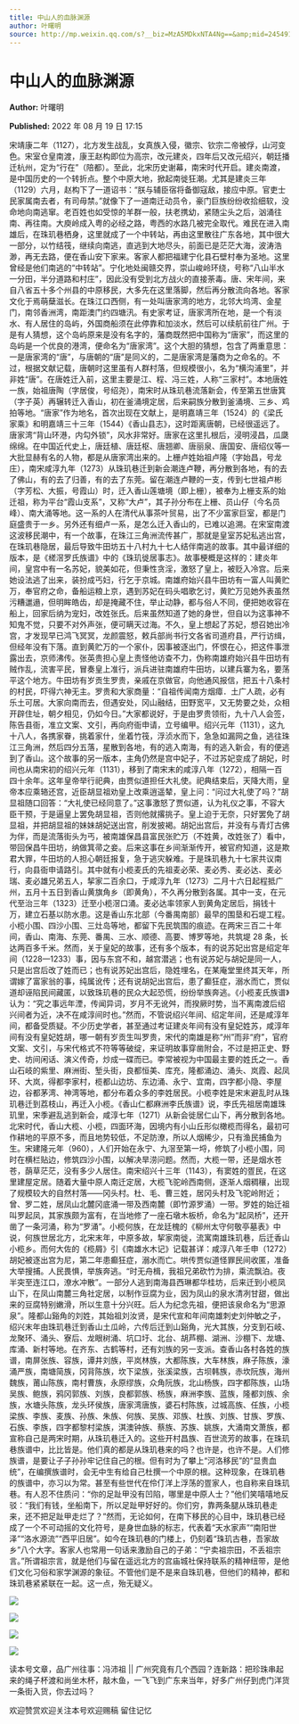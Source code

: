 ```yaml
---
title: 中山人的血脉渊源
author: 叶曙明
source: http://mp.weixin.qq.com/s?__biz=MzA5MDkxNTA4Ng==&amp;mid=2454912546&amp;idx=1&amp;sn=48ea8047ec9c49fa9f0aa80bfd83094a&amp;chksm=87a23643b0d5bf55fb9c93db900dba486db821dd364645b333e467ce18a4a315d25733a46c32#rd
---
```


# 中山人的血脉渊源

**Author:** 叶曙明

**Published:** 2022 年 08 月 19 日 17:15

宋靖康二年（1127），北方发生战乱，女真族入侵，徽宗、钦宗二帝被俘，山河变色。宋室仓皇南渡，康王赵构即位为高宗，改元建炎，四年后又改元绍兴，朝廷播迁杭州，定为“行在”（陪都）。至此，北宋历史谢幕，南宋时代开启。建炎南渡，是中国历史的一个转折点。整个中原大地，掀起南徙狂潮。尤其是建炎三年（1129）六月，赵构下了一道诏书：“朕与辅臣宿将备御寇敌，接应中原。官吏士民家属南去者，有司毋禁。”就像下了一道南迁动员令，豪门巨族纷纷收拾细软，没命地向南逃窜。老百姓也如受惊的羊群一般，扶老携幼，紧随尘头之后，汹涌往南、再往南。大庾岭成入粤的必经之路，粤西的水路几被完全取代。难民在进入南雄后，在珠玑巷栖身，这里就成了一个中转站，再由这里散往广东各地，其中很大一部分，以竹结筏，继续向南逃，直逃到大地尽头，前面已是茫茫大海，波涛浩渺，再无去路，便在香山安下家来。客家人都把福建宁化县石壁村奉为圣地。这里曾经是他们南逃的“中转站”。宁化地处闽赣交界，崇山峻岭环绕，号称“八山半水一分田，半分道路和村庄”，因此没有受到北方战火的直接荼毒。唐、宋年间，来自八省五十多个州县的中原移民，大多先在这里落脚，然后再分散流向各地。客家文化于焉萌蘖滋长。在珠江口西侧，有一处叫唐家湾的地方，北邻大坞湾、金星门，南邻香洲湾，南距澳门约四塘汛。有史家考证，唐家湾所在地，是一个有淡水、有人居住的岛屿，外国商船须在此停靠和加淡水，然后可以续航前往广州。于是有人猜想，这个岛屿原来是没有名字的，藩商既然把中国称为“唐家”，而这里的岛屿是一个优良的港湾，便命名为“唐家湾”。这个大胆的猜想，包含了两重意思：一是唐家湾的“唐”，与唐朝的“唐”是同义的，二是唐家湾是藩商为之命名的。不过，根据文献记载，唐朝时这里虽有人群村落，但规模很小，名为“横沟浦里”，并非姓“唐”。在唐姓迁入前，这里主要是江、程、冯三姓，人称“三家村”。本地唐姓一族，始祖唐陶（字居俊，号绍尧），南宋时从珠玑巷流落新会，传至第五世唐箕（字子英）再辗转迁入香山，初在釜涌境定居，后来嗣族分散到釜涌境、三乡、鸡拍等地。“唐家”作为地名，首次出现在文献上，是明嘉靖三年（1524）的《梁氏家乘》和明嘉靖三十三年（1544）《香山县志》，这时距离唐朝，已经很遥远了。唐家湾“背山环港，内勾外锁”，风水非常好。唐家在这里扎根后，浸明浸昌，瓜瓞绵绵。在中国近代史上，唐廷植、唐廷枢、唐翘卿、唐丽泉、唐国安、唐绍仪等一大批显赫有名的人物，都是从唐家湾出来的。上栅卢姓始祖卢隆（字始昌，号龙庄），南宋咸淳九年（1273）从珠玑巷迁到新会潮连卢鞭，再分散到各地，有的去了佛山，有的去了归善，有的去了东莞。留在潮连卢鞭的一支，传到七世祖卢彬（字芳松、大振，号霞山）时，迁入香山莲塘境（即上栅），被奉为上栅支系的始迁祖，称为平台“霞山支系”，又称“大卢”，其子孙分布在上栅、员山仔（今名员峰）、南大涌等地。这一系的人在清代从事茶叶贸易，出了不少富家巨室，都是门庭盛贵于一乡。另外还有细卢一系，是怎么迁入香山的，已难以追溯。在宋室南渡这波移民潮中，有一个故事，在珠江三角洲流传甚广，那就是皇室苏妃私逃出宫，在珠玑巷隐居，最后导致牛田坊五十八村九十七人结伴南逃的故事。其中最详细的版本，是《槎滘罗氏族谱》中的《珠玑徙居事志》。故事梗概是这样的：建炎年间，皇宫中有一名苏妃，貌美如花，但秉性贪淫，激怒了皇上，被贬入冷宫。后来她设法逃了出来，装扮成丐妇，行乞于京城。南雄府始兴县牛田坊有一富人叫黄贮万，奉官府之命，备船运粮上京，遇到苏妃在码头唱歌乞讨，黄贮万见她外表虽然污糟邋遢，但明眸皓齿，却是掩藏不住，举止动静，都与俗人不同，便把她收容在船上，回家后纳为宠妇，改姓张氏。后来虽然知道了她的身世，但自以为这事神不知鬼不觉，只要不对外声张，便可瞒天过海。不久，皇上想起了苏妃，想召她出冷宫，才发现早已鸿飞冥冥，龙颜震怒，敕兵部尚书行文各省司道府县，严行访缉，但经年没有下落。直到黄贮万的一个家仆，因事被逐出门，怀恨在心，把这件事泄露出去，京师沸传。张英贵担心皇上责怪他访查不力，伪称南雄府始兴县牛田坊有贼作乱，流害平民，冒奏皇上准行，派兵进驻南雄府牛田坊，以建兵寨为名，要荡平这个地方。牛田坊有岁贡生罗贵，亲戚在京做官，向他通风报信，把五十八条村的村民，吓得六神无主。罗贵和大家商量：“自祖传闻南方烟瘴．土广人疏，必有乐土可居。大家向南而去，但遇安处，冈山融结，田野宽平，又无势要之处，众相开辟住址，朝夕相见，仍如今日。”大家都说好，于是由罗贵领衔，九十八人会签，陈告县衙，准立文案、文引，再向府衙申请，立号编甲。绍兴元年（1131），这九十八人，各携家眷，挑着家什，坐着竹筏，浮浈水而下，急急如漏网之鱼，逃往珠江三角洲，然后四分五落，星散到各地，有的逃入南海，有的逃入新会，有的便逃到了香山。这个故事的另一版本，主角仍然是宫中妃子，不过苏妃变成了胡妃，时间也从南宋初的绍兴元年（1131），移到了南宋末的咸淳八年（1272），相隔一百四十余年。这年皇帝举行祀典，由贾似道担任大礼使。祀典结束后，天降大雨，皇帝本应乘辂还宫，近臣胡显祖劝皇上改乘逍遥辇，皇上问：“问过大礼使了吗？”胡显祖随口回答：“大礼使已经同意了。”这事激怒了贾似道，认为礼仪之事，不容大臣干预，于是逼皇上罢免胡显祖，否则他就撂挑子。皇上迫于无奈，只好罢免了胡显祖，并把胡显祖的妹妹胡妃送出宫，削发披褐。胡妃出宫后，并没有与青灯古佛为伴，而是流落街头为丐，被南雄保昌县富民张贮万（不姓黄，改姓张了）看中，带回保昌牛田坊，纳做箕帚之妾。后来这事在乡间渐渐传开，被官府知道，这是欺君大罪，牛田坊的人担心朝廷报复，急于逃灾躲难。于是珠玑巷九十七家共议南行，向县衙申请路引。其中就有小榄麦氏的先祖麦必荣、麦必秀、麦必达、麦必瑞、麦必雄兄弟五人，挈家二百余口，于咸淳九年（1273）二月十六日起程抵广州，五月十五日到香山黄旗角乡（即黄角），不久再分散到各属。其中一支，在元代至治三年（1323）迁至小榄滘口涌。麦必达率领家人到黄角定居后，捐钱十万，建立石基以防水患。这是香山东北部（今番禺南部）最早的围垦和石堤工程。小榄小围、四沙小围、三灶岛等地，都留下先民筑围的痕迹。在两宋三百二十年间，香山、南海、东莞、番禺、三水、顺德、高要、博罗等地，共筑堤 28 条，长达两百多千米。然而，关于皇妃的故事，还有多个版本，有的说苏妃出宫是绍定年间（1228—1233）事，因与东宫不和，越宫潜逃；也有说苏妃与胡妃是同一人，只是出宫后改了姓而已；也有说苏妃出宫后，隐姓埋名，在某庵堂里终其天年，所谓嫁了富家翁的事，纯属讹传；还有说胡妃出宫后，患了癫狂症，溺水而亡，贾似道却诬陷民间藏匿，以致珠玑巷的民众大起恐慌，纷纷举族奔逃。《小榄麦氏族谱》认为：“究之事远年湮，传闻异词，岁月不无讹舛，而揆厥时势，当不离南渡后绍兴间者为近，决不在咸淳间时也。”然而，不管说绍兴年间、绍定年间，还是咸淳年间，都备受质疑。不少历史学者，甚至通过考证建炎年间有没有皇妃姓苏，咸淳年间有没有皇妃姓胡，哪一朝有岁贡生叫罗贵，宋代的南雄是称“州”而非“府”，官府文案、文引，与宋代格式不符等等破绽，来证明故事穿凿附会，不过是把正史、野史、坊间闲话、演义传奇，炒成一碟而已。李常被视为中国最主要的姓氏之一。香山石岐的紫里、麻洲街、堑头街，良都恒美、库充，隆都涌边、涌头、岚霞、起凤环、大岚，得都李家村，榄都山边坊、东边涌、永宁、宜南，四字都小隐、李屋边，谷都茅湾、神湾等地，都分布着众多的李姓居民。小榄李姓是宋末避乱时从珠玑巷迁到荔枝山，再迁入小榄。《香山仁都麻洲李氏族谱》说，李氏先祖居南雄珠玑里，宋季避乱逃到新会，咸淳七年（1271）从新会徙居仁山下，再分散到各地。北宋时代，香山大榄、小榄，四面环海，因境内有小山丘形似橄榄而得名，最初可作耕地的平原不多，而且地势较低，不足防潦，所以人烟稀少，只有渔民捕鱼为生。宋建隆元年（960），人们开始在永宁、九滘至第一埒，修筑了小榄小围，同时在横栏贴边，修筑四沙小围，以解决旱涝问题。然而，大榄一带，还是烟水苍苍，蓢草茫茫，没有多少人居住。南宋绍兴十三年（1143），有窦姓的疍民，在这里建屋定居。随着大量中原人南迁定居，大榄飞驼岭西南侧，逐渐人烟稠穰，出现了规模较大的自然村落——冈头村。杜、毛、曹三姓，居冈头村及飞驼岭附近；曾、罗二姓，居凤山北麓冈底涌一带及西南麓（即竹源罗涌）一带。罗姓的始迁祖叫罗起凤，其家族颇为富有，在当地修了一座石墩木板桥，命名为“起凤桥”，还开凿了一条河涌，称为“罗涌”。小榄何族，在龙廷槐的《柳州太守何敬亭墓表》中说，何族世居北方，北宋末年，中原多故，挈家南徙，流寓南雄珠玑巷，后迁香山小榄乡。而何大佐的《榄屑》引《南雄水木记》记载甚详：咸淳八年壬申（1272）胡妃被逐出宫为尼，第二年患癫狂症，溺水而亡。哄传贾似道怪罪民间收匿，准备大举搜捕。人民畏惧，举族奔逃。“时无舟楫，我祖兄弟砍竹为排，乘流飘泊。夜半突至连江口，潦水冲散”。一部分人逃到南海县西琳都华桂坊，后来迁到小榄凤山下，在凤山南麓三角社定居，以制作豆腐为业，因为凤山的泉水清冽甘甜，做出来的豆腐特别嫩滑，所以生意十分兴旺。后人为纪念先祖，便把该泉命名为“思源泉”。隆都山谿角的刘姓，其始祖刘汝贤，是宋代宣和年间南雄刺史刘仲敏之子，绍兴末年由珠玑巷迁到香山土瓜岭，六传后迁到山谿角，光大其族，分支到石岐、龙聚环、涌头、寮后、龙眼树涌、坑口圩、北台、胡芦棚、湖洲、沙棚下、龙塘、库涌、新村等地。在齐东、古鹤等村，还有刘族的另一支派。查香山各村各姓的族谱，南屏张族、容族，谭井刘族，平岚林族，大都陈族，大车林族，麻子陈族，濠涌严族，南塘简族，冈背陈族，坎下梁族，张溪梁族，古坝韩族，赤坎阮族，海州魏族，莆山陈族，南村曹族，永原缪族，众角阮族，北山杨族，四字都陈族，山场吴族、鲍族，鸦冈郭族、刘族，良都郭族、杨族，麻洲李族、蓝族，隆都刘族、余族，水塘头陈族，龙头环侯族，唐家湾唐族，婆石村陈族，过城高族、任族，小榄梁族、李族、麦族、孙族、朱族、何族、吴族、邓族、杜族、刘族、甘族、罗族、石族、李族，四字都黎村梁族，淇澳钟族、蔡族、苏族、姚族，大涌南文萧族，都宣称自己是两宋时期，从珠玑巷迁入的。这些开村昌族、百世流芳的故事，在珠玑巷族谱中，比比皆是。他们真的都是从珠玑巷来的吗？也许是，也许不是。人们修族谱，是要让子子孙孙牢记住自己的根。但有时为了攀上“河洛移民”的“显贵血统”，在编撰族谱时，会无中生有给自己杜撰一个中原的根。这种现象，在珠玑巷的族谱中，亦习以为常。甚至有些世代在伶仃洋上浮荡的疍家人，也自称来自珠玑巷。有人忍不住质问：“你的足趾甲没有凹陷，哪里是中原人士？”他们笑嘻嘻地反驳：“我们有钱，坐船南下，所以足趾甲好好的。你们穷，靠两条腿从珠玑巷走来，还不把足趾甲走烂了？”然而，无论如何，在南下移民的心目中，珠玑巷已经成了一个不可动摇的文化符号，是身世血脉的标志，代表着“天水家声”“南阳世泽”“洛水源流”“西平旧居”。如今在珠玑巷的门楼上，仍刻着“珠玑古巷，吾家故乡”八个大字。客家人也常用一句话来激励自己的子弟：“宁卖祖宗田，不丢祖宗言。”所谓祖宗言，就是他们与留在遥远北方的宫庙城社保持联系的精神纽带，是他们文化习俗和家学渊源的象征。不管他们是不是来自珠玑巷，但他们的精神，都和珠玑巷紧紧联在一起。这一点，殆无疑义。

![](https://mmbiz.qpic.cn/mmbiz_jpg/PJWG74pLsMY7k7xRnkibh4zk2ibryjna5OJ09BiaxtibKibIIbhtMfAgLgC7TDjl7EVSzIEcKQmibnXUKWgg72Hox7lA/640)

![](https://mmbiz.qpic.cn/mmbiz_jpg/PJWG74pLsMY7k7xRnkibh4zk2ibryjna5OQTnSkag7dKWmdUUCtXDgJ9ibbEye9eNFKOQuFrTYWQBQPlNrbz79pFg/640)

![](https://mmbiz.qpic.cn/mmbiz_jpg/PJWG74pLsMY7k7xRnkibh4zk2ibryjna5O4MFGkibLgBZXrqc9pyrXcZnb6XsNjwug1egsE6k7o43QicudN3dwalyg/640)

![](https://mmbiz.qpic.cn/mmbiz_jpg/PJWG74pLsMY7k7xRnkibh4zk2ibryjna5OOgsbQ9ja7qx4iaABZqIqNenXvibPRJCg2dUicMbXPvaibiciaLc3xatfZC5Q/640?wx_fmt=jpeg)

读本号文章，品广州往事：冯沛祖 || 广州究竟有几个西园？连新路：把珍珠串起来的绳子杯渡和尚坐木杯，敲木鱼，一飞飞到广东来当年，好多广州仔到虎门洋货一条街入货，你去过吗？

欢迎赞赏欢迎关注本号欢迎赐稿 留住记忆
